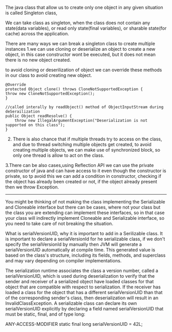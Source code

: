 The java class that allow us to create only one object in any given situation is called Singleton class,

We can take class as singleton, when the class does not contain any state(data variables), or read only state(final variables),
or sharable state(for cache) across the application.

There are many ways we can break a singleton class to create multiple instances
1.we can use cloning or deserialize an object to create a new object, in this case constructor wont be executed, but it does
not mean there is no new object created.

to avoid cloning or deserilization of object
 we can override these methods in our class to avoid creating new object.

    @Override
    protected Object clone() throws CloneNotSupportedException {
    throw new CloneNotSupportedException();
    }

    //called interally by readObject() method of ObjectInputStream during deSerailization
    public Object readResolve() {
        throw new IllegalArgumentException("Deserialization is not supported on this class");
    }
2. There is also chance that if multiple threads try to access on the class, and due to thread switching multiple objects get created,
to avoid creating multiple objects, we can make use of synchronized block, so only one thread is allow to act on the class.

3.There can be also cases,using Reflection API we can use the private constructor of java and can have access to it even though the 
constructor is private, so tp avoid this we can add a condition in constructor, checking if the object has already been created or not,
if the object already present then we throw Exception.

------------------------------------------------------

You might be thinking of not making the class implementing the Serializable and Cloneable interface but there can be cases, where not your class but the class you are extending can implement these interfaces, so in that case your class will indirectly implement Cloneable and Serializable interface, so you need to take care of not breaking the situation.

What is serialVersionUID, why it is important to add in a Serilizable class.
It is important to declare a serialVersionId for he serializable class, if we don't specify the serialVersionId by manually then 
JVM will generate a serialVersionUID automatically at compile time. This generated value is based on the class's structure,
including its fields, methods, and superclass and  may vary depending on compiler implementations.

The serialization runtime associates the class a version number, called a serialVersionUID, which is used during deserialization 
to verify that the sender and receiver of a serialized object have loaded classes for that object that are compatible with respect
to serialization. If the receiver has loaded a class for the object that has a different serialVersionUID than that of the 
corresponding sender's class, then deserialization will result in an InvalidClassException. A serializable class can declare
its own serialVersionUID explicitly by declaring a field named serialVersionUID that must be static, final, and of type long:

ANY-ACCESS-MODIFIER static final long serialVersionUID = 42L;
